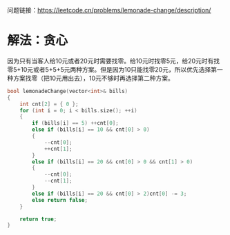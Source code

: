 问题链接：https://leetcode.cn/problems/lemonade-change/description/

# 解法：贪心

因为只有当客人给10元或者20元时需要找零。给10元时找零5元，给20元时有找零5+10元或者5+5+5元两种方案。但是因为10只能找零20元，所以优先选择第一种方案找零（把10元用出去），10元不够时再选择第二种方案。

```cpp
bool lemonadeChange(vector<int>& bills)
{
    int cnt[2] = { 0 };
    for (int i = 0; i < bills.size(); ++i)
    {
        if (bills[i] == 5) ++cnt[0];
        else if (bills[i] == 10 && cnt[0] > 0)
        {
            --cnt[0];
            ++cnt[1];
        }
        else if (bills[i] == 20 && cnt[0] > 0 && cnt[1] > 0)
        {
            --cnt[0];
            --cnt[1];
        }
        else if (bills[i] == 20 && cnt[0] > 2)cnt[0] -= 3;
        else return false;
    }

    return true;
}
```
